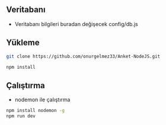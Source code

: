 
  
## Veritabanı
+ Veritabanı bilgileri buradan değişecek config/db.js
  
## Yükleme
```bash
git clone https://github.com/onurgelmez33/Anket-NodeJS.git
```  
```bash
npm install
```  

## Çalıştırma
+ nodemon ile çalıştırma
```bash
npm install nodemon -g
npm run dev
```